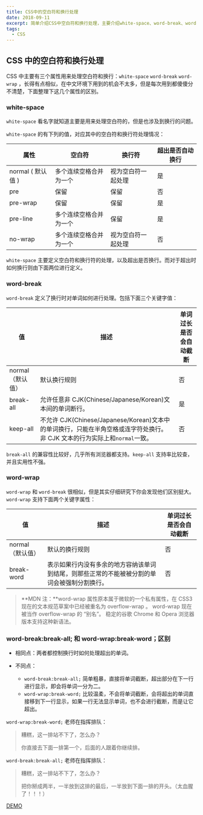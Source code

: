 ```yaml
---
title: CSS中的空白符和换行处理
date: 2018-09-11
excerpt: 简单介绍CSS中空白符和换行处理，主要介绍white-space、word-break、word-wrap三个属性
tags:
  - CSS
---
```


## CSS 中的空白符和换行处理

CSS 中主要有三个属性用来处理空白符和换行：`white-space` `word-break` `word-wrap` ，长得有点相似，在中文环境下用到的机会不太多，但是每次用到都傻傻分不清楚，下面整理下这几个属性的区别。

### white-space

`white-space` 看名字就知道主要是用来处理空白符的，但是也涉及到换行的问题。

`white-space` 的有下列的值，对应其中的空白符和换行符处理情况：

| 属性              | 空白符                 | 换行符             | 超出是否自动换行 |
| ----------------- | ---------------------- | ------------------ | ---------------- |
| normal ( 默认值 ) | 多个连续空格合并为一个 | 视为空白符一起处理 | 是               |
| pre               | 保留                   | 保留               | 否               |
| pre-wrap          | 保留                   | 保留               | 是               |
| pre-line          | 多个连续空格合并为一个 | 保留               | 是               |
| no-wrap           | 多个连续空格合并为一个 | 视为空白符一起处理 | 否               |

`white-space` 主要定义空白符和换行符的处理，以及超出是否换行。而对于超出时如何换行则由下面两位进行定义。

### word-break

`word-break` 定义了换行时对单词如何进行处理。包括下面三个关键字值：

| 值                | 描述                                                                                                                       | 单词过长是否会自动截断 |
| ----------------- | -------------------------------------------------------------------------------------------------------------------------- | ---------------------- |
| normal （默认值） | 默认换行规则                                                                                                               | 否                     |
| break-all         | 允许任意非 CJK(Chinese/Japanese/Korean)文本间的单词断行。                                                                  | 是                     |
| keep-all          | 不允许 CJK(Chinese/Japanese/Korean)文本中的单词换行，只能在半角空格或连字符处换行。非 CJK 文本的行为实际上和`normal`一致。 | 否                     |

`break-all` 的兼容性比较好，几乎所有浏览器都支持。`keep-all` 支持率比较查，并且实用性不强。

### word-wrap

`word-wrap` 和 `word-break` 很相似，但是其实仔细研究下你会发现他们区别挺大。`word-wrap` 支持下面两个关键字属性：

| 值                | 描述                                                                                         | 单词过长是否会自动截断 |
| ----------------- | -------------------------------------------------------------------------------------------- | ---------------------- |
| normal （默认值） | 默认的换行规则                                                                               | 否                     |
| break-word        | 表示如果行内没有多余的地方容纳该单词到结尾，则那些正常的不能被被分割的单词会被强制分割换行。 | 否                     |

> **MDN 注：**word-wrap 属性原本属于微软的一个私有属性，在 CSS3 现在的文本规范草案中已经被重名为 overflow-wrap 。 word-wrap 现在被当作 overflow-wrap 的 “别名”。 稳定的谷歌 Chrome 和 Opera 浏览器版本支持这种新语法。

### word-break:break-all; 和 word-wrap:break-word；区别

- 相同点：两者都控制换行时如何处理超出的单词。

- 不同点：

  - `word-break:break-all;` 简单粗暴，直接将单词截断，超出部分在下一行进行显示，即会将单词一分为二。
  - `word-wrap:break-word;` 比较温柔，不会将单词截断，会将超出的单词直接移到下一行显示，如果一行无法显示单词，也不会进行截断，而是让它超出。

`word-wrap:break-word;` 老师在指挥排队：

> 糟糕，这一排站不下了，怎么办？
>
> 你直接去下面一排第一个，后面的人跟着你继续排。

`word-break:break-all;` 老师在指挥排队：

> 糟糕，这一排站不下了，怎么办？
>
> 把你掰成两半，一半放到这排的最后，一半放到下面一排的开头。（太血腥了！！！）

[DEMO](https://stackblitz.com/edit/word-wrap-and-word-break?file=index.html)

